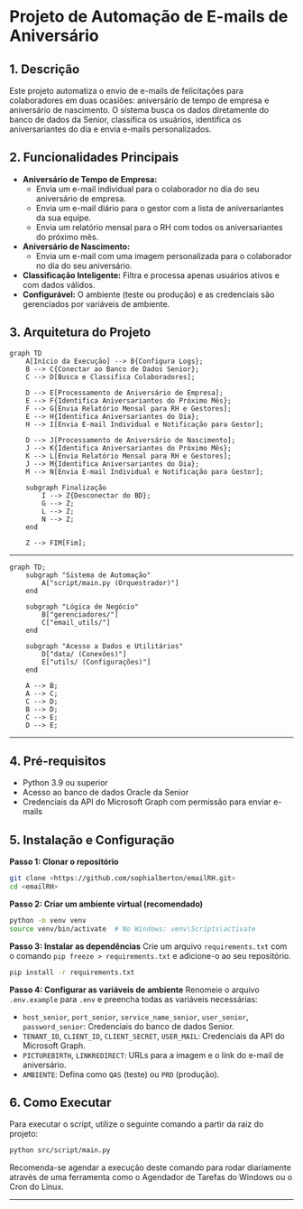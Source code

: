 # Projeto de Automação de E-mails de Aniversário

## 1. Descrição
Este projeto automatiza o envio de e-mails de felicitações para colaboradores em duas ocasiões: aniversário de tempo de empresa e aniversário de nascimento. O sistema busca os dados diretamente do banco de dados da Senior, classifica os usuários, identifica os aniversariantes do dia e envia e-mails personalizados.

## 2. Funcionalidades Principais
-   **Aniversário de Tempo de Empresa:**
    -   Envia um e-mail individual para o colaborador no dia do seu aniversário de empresa.
    -   Envia um e-mail diário para o gestor com a lista de aniversariantes da sua equipe.
    -   Envia um relatório mensal para o RH com todos os aniversariantes do próximo mês.
-   **Aniversário de Nascimento:**
    -   Envia um e-mail com uma imagem personalizada para o colaborador no dia do seu aniversário.
-   **Classificação Inteligente:** Filtra e processa apenas usuários ativos e com dados válidos.
-   **Configurável:** O ambiente (teste ou produção) e as credenciais são gerenciados por variáveis de ambiente.

## 3. Arquitetura do Projeto

```mermaid
graph TD
    A[Início da Execução] --> B{Configura Logs};
    B --> C{Conectar ao Banco de Dados Senior};
    C --> D[Busca e Classifica Colaboradores];
    
    D --> E[Processamento de Aniversário de Empresa];
    E --> F{Identifica Aniversariantes do Próximo Mês};
    F --> G[Envia Relatório Mensal para RH e Gestores];
    E --> H{Identifica Aniversariantes do Dia};
    H --> I[Envia E-mail Individual e Notificação para Gestor];
    
    D --> J[Processamento de Aniversário de Nascimento];
    J --> K{Identifica Aniversariantes do Próximo Mês};
    K --> L[Envia Relatório Mensal para RH e Gestores];
    J --> M{Identifica Aniversariantes do Dia};
    M --> N[Envia E-mail Individual e Notificação para Gestor];

    subgraph Finalização
        I --> Z{Desconectar do BD};
        G --> Z;
        L --> Z;
        N --> Z;
    end
    
    Z --> FIM[Fim];
```
---
```mermaid
graph TD;
    subgraph "Sistema de Automação"
        A["script/main.py (Orquestrador)"]
    end

    subgraph "Lógica de Negócio"
        B["gerenciadores/"]
        C["email_utils/"]
    end

    subgraph "Acesso a Dados e Utilitários"
        D["data/ (Conexões)"]
        E["utils/ (Configurações)"]
    end

    A --> B;
    A --> C;
    C --> D;
    B --> D;
    C --> E;
    D --> E;
```

---
## 4. Pré-requisitos
-   Python 3.9 ou superior
-   Acesso ao banco de dados Oracle da Senior
-   Credenciais da API do Microsoft Graph com permissão para enviar e-mails

## 5. Instalação e Configuração
**Passo 1: Clonar o repositório**
```bash
git clone <https://github.com/sophialberton/emailRH.git>
cd <emailRH>
```

**Passo 2: Criar um ambiente virtual (recomendado)**
```bash
python -m venv venv
source venv/bin/activate  # No Windows: venv\Scripts\activate
```

**Passo 3: Instalar as dependências**
Crie um arquivo `requirements.txt` com o comando `pip freeze > requirements.txt` e adicione-o ao seu repositório.
```bash
pip install -r requirements.txt
```

**Passo 4: Configurar as variáveis de ambiente**
Renomeie o arquivo `.env.example` para `.env` e preencha todas as variáveis necessárias:

-   `host_senior`, `port_senior`, `service_name_senior`, `user_senior`, `password_senior`: Credenciais do banco de dados Senior.
-   `TENANT_ID`, `CLIENT_ID`, `CLIENT_SECRET`, `USER_MAIL`: Credenciais da API do Microsoft Graph.
-   `PICTUREBIRTH`, `LINKREDIRECT`: URLs para a imagem e o link do e-mail de aniversário.
-   `AMBIENTE`: Defina como `QAS` (teste) ou `PRD` (produção).

## 6. Como Executar
Para executar o script, utilize o seguinte comando a partir da raiz do projeto:

```bash
python src/script/main.py
```

Recomenda-se agendar a execução deste comando para rodar diariamente através de uma ferramenta como o Agendador de Tarefas do Windows ou o Cron do Linux.

---